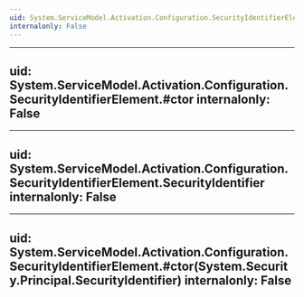 ```yaml
---
uid: System.ServiceModel.Activation.Configuration.SecurityIdentifierElement
internalonly: False
---
```


---
uid: System.ServiceModel.Activation.Configuration.SecurityIdentifierElement.#ctor
internalonly: False
---

---
uid: System.ServiceModel.Activation.Configuration.SecurityIdentifierElement.SecurityIdentifier
internalonly: False
---

---
uid: System.ServiceModel.Activation.Configuration.SecurityIdentifierElement.#ctor(System.Security.Principal.SecurityIdentifier)
internalonly: False
---
